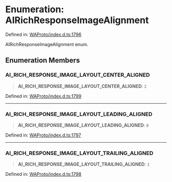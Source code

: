 # Enumeration: AIRichResponseImageAlignment

Defined in: [WAProto/index.d.ts:1796](https://github.com/Fokusdotid/Baileys/blob/4cdf75fe48f9b13e8084d341633612ce49e934bd/WAProto/index.d.ts#L1796)

AIRichResponseImageAlignment enum.

## Enumeration Members

### AI\_RICH\_RESPONSE\_IMAGE\_LAYOUT\_CENTER\_ALIGNED

> **AI\_RICH\_RESPONSE\_IMAGE\_LAYOUT\_CENTER\_ALIGNED**: `2`

Defined in: [WAProto/index.d.ts:1799](https://github.com/Fokusdotid/Baileys/blob/4cdf75fe48f9b13e8084d341633612ce49e934bd/WAProto/index.d.ts#L1799)

***

### AI\_RICH\_RESPONSE\_IMAGE\_LAYOUT\_LEADING\_ALIGNED

> **AI\_RICH\_RESPONSE\_IMAGE\_LAYOUT\_LEADING\_ALIGNED**: `0`

Defined in: [WAProto/index.d.ts:1797](https://github.com/Fokusdotid/Baileys/blob/4cdf75fe48f9b13e8084d341633612ce49e934bd/WAProto/index.d.ts#L1797)

***

### AI\_RICH\_RESPONSE\_IMAGE\_LAYOUT\_TRAILING\_ALIGNED

> **AI\_RICH\_RESPONSE\_IMAGE\_LAYOUT\_TRAILING\_ALIGNED**: `1`

Defined in: [WAProto/index.d.ts:1798](https://github.com/Fokusdotid/Baileys/blob/4cdf75fe48f9b13e8084d341633612ce49e934bd/WAProto/index.d.ts#L1798)
